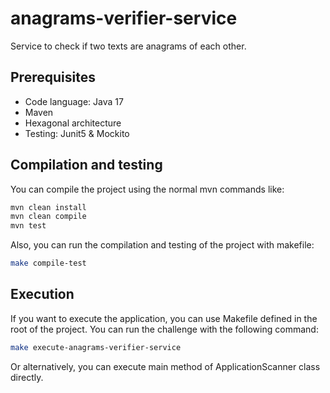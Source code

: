 # anagrams-verifier-service

Service to check if two texts are anagrams of each other.

## Prerequisites

- Code language: Java 17
- Maven
- Hexagonal architecture
- Testing: Junit5 & Mockito

## Compilation and testing

You can compile the project using the normal mvn commands like:

```bash
mvn clean install
mvn clean compile
mvn test
```

Also, you can run the compilation and testing of the project with makefile:

```bash
make compile-test
```

## Execution

If you want to execute the application, you can use Makefile defined in the root of the project. You can run the challenge with the following command:

```bash
make execute-anagrams-verifier-service
```

Or alternatively, you can execute main method of ApplicationScanner class directly.
